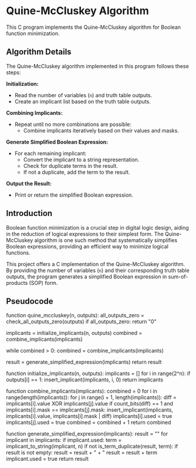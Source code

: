 
# Quine-McCluskey Algorithm

This C program implements the Quine-McCluskey algorithm for Boolean function minimization.

## Algorithm Details

The Quine-McCluskey algorithm implemented in this program follows these steps:

**Initialization:**
- Read the number of variables (`n`) and truth table outputs.
- Create an implicant list based on the truth table outputs.

**Combining Implicants:**
- Repeat until no more combinations are possible:
  - Combine implicants iteratively based on their values and masks.

**Generate Simplified Boolean Expression:**
- For each remaining implicant:
  - Convert the implicant to a string representation.
  - Check for duplicate terms in the result.
  - If not a duplicate, add the term to the result.

**Output the Result:**
- Print or return the simplified Boolean expression.


## Introduction

Boolean function minimization is a crucial step in digital logic design, aiding in the reduction of logical expressions to their simplest form. The Quine-McCluskey algorithm is one such method that systematically simplifies Boolean expressions, providing an efficient way to minimize logical functions.

This project offers a C implementation of the Quine-McCluskey algorithm. By providing the number of variables (`n`) and their corresponding truth table outputs, the program generates a simplified Boolean expression in sum-of-products (SOP) form.

## Pseudocode
function quine_mccluskey(n, outputs):
    all_outputs_zero = check_all_outputs_zero(outputs)
    if all_outputs_zero:
        return "0"

  implicants = initialize_implicants(n, outputs)
  combined = combine_implicants(implicants)
  
  while combined > 0:
    combined = combine_implicants(implicants) 
    
  result = generate_simplified_expression(implicants) 
  return result

function initialize_implicants(n, outputs):
    implicants = []
    for i in range(2^n):
        if outputs[i] == 1:
            insert_implicant(implicants, i, 0)
    return implicants

function combine_implicants(implicants):
    combined = 0
    for i in range(length(implicants)):
        for j in range(i + 1, length(implicants)):
            diff = implicants[i].value XOR implicants[j].value
            if count_bits(diff) == 1 and implicants[i].mask == implicants[j].mask:
                insert_implicant(implicants, implicants[i].value, implicants[i].mask | diff)
                implicants[i].used = true
                implicants[j].used = true
                combined = combined + 1
    return combined

function generate_simplified_expression(implicants):
    result = ""
    for implicant in implicants:
        if implicant.used:
            term = implicant_to_string(implicant, n)
            if not is_term_duplicate(result, term):
                if result is not empty:
                    result = result + " + "
                result = result + term
                implicant.used = true
    return result
